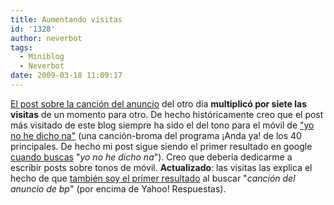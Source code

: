 ```yaml
---
title: Aumentando visitas
id: '1328'
author: neverbot
tags:
  - Miniblog
  - Neverbot
date: 2009-03-18 11:09:17
---
```


[El post sobre la canción del anuncio](https://www.neverbot.com/tv/la-cancion-del-nuevo-anuncio-de-bp/) del otro día **multiplicó por siete las visitas** de un momento para otro. De hecho históricamente creo que el post más visitado de este blog siempre ha sido el del tono para el móvil de ["yo no he dicho na"](https://www.neverbot.com/musica/yo-no-he-dicho-na-eso-lo-has-insinuado-tuuuu/) (una canción-broma del programa ¡Anda ya! de los 40 principales. De hecho mi post sigue siendo el primer resultado en google [cuando buscas](http://www.google.es/search?q=yo+no+he+dicho+na) "_yo no he dicho na_"). Creo que debería dedicarme a escribir posts sobre tonos de móvil. **Actualizado**: las visitas las explica el hecho de que [también soy el primer resultado](http://www.google.es/search?q=cancion+del+anuncio+de+bp) al buscar "_canción del anuncio de bp_" (por encima de Yahoo! Respuestas).